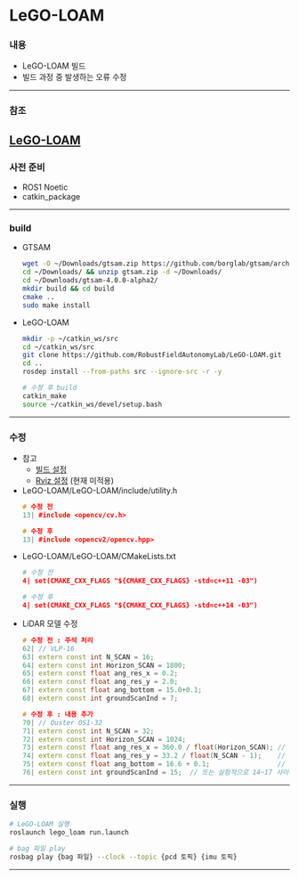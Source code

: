 # LeGO-LOAM
### 내용
- LeGO-LOAM 빌드
- 빌드 과정 중 발생하는 오류 수정
---
### 참조
[LeGO-LOAM](https://github.com/RobustFieldAutonomyLab/LeGO-LOAM.git)
---
### 사전 준비
- ROS1 Noetic
- catkin_package
---
### build
- GTSAM
    ``` bash
    wget -O ~/Downloads/gtsam.zip https://github.com/borglab/gtsam/archive/4.0.0-alpha2.zip
    cd ~/Downloads/ && unzip gtsam.zip -d ~/Downloads/
    cd ~/Downloads/gtsam-4.0.0-alpha2/
    mkdir build && cd build
    cmake ..
    sudo make install
    ```
- LeGO-LOAM
    ``` bash
    mkdir -p ~/catkin_ws/src
    cd ~/catkin_ws/src
    git clone https://github.com/RobustFieldAutonomyLab/LeGO-LOAM.git
    cd ..
    rosdep install --from-paths src --ignore-src -r -y

    # 수정 후 build
    catkin_make
    source ~/catkin_ws/devel/setup.bash
    ```
---
### 수정
- 참고
    - [빌드 설정](https://blog.csdn.net/qq_59475883/article/details/130253465)
    - [Rviz 설정](https://blog.csdn.net/weixin_47451478/article/details/116792047) (현재 미적용)
- LeGO-LOAM/LeGO-LOAM/include/utility.h
    ``` cpp
    # 수정 전
    13| #include <opencv/cv.h>

    # 수정 후
    13| #include <opencv2/opencv.hpp>
    ```
- LeGO-LOAM/LeGO-LOAM/CMakeLists.txt
    ``` Cmake
    # 수정 전
    4| set(CMAKE_CXX_FLAGS "${CMAKE_CXX_FLAGS} -std=c++11 -03")

    # 수정 후
    4| set(CMAKE_CXX_FLAGS "${CMAKE_CXX_FLAGS} -std=c++14 -03")
    ```
- LiDAR 모델 수정
    ``` cpp
    # 수정 전 : 주석 처리
    62| // VLP-16
    63| extern const int N_SCAN = 16;
    64| extern const int Horizon_SCAN = 1800;
    65| extern const float ang_res_x = 0.2;
    66| extern const float ang_res_y = 2.0;
    67| extern const float ang_bottom = 15.0+0.1;
    68| extern const int groundScanInd = 7;

    # 수정 후 : 내용 추가
    70| // Ouster OS1-32
    71| extern const int N_SCAN = 32;
    72| extern const int Horizon_SCAN = 1024;
    73| extern const float ang_res_x = 360.0 / float(Horizon_SCAN); // 약 0.3515도
    74| extern const float ang_res_y = 33.2 / float(N_SCAN - 1);    // 약 1.07도
    75| extern const float ang_bottom = 16.6 + 0.1;                 // 하향 각도 중심
    76| extern const int groundScanInd = 15;  // 또는 실험적으로 14~17 사이에서 조정
    ```
---
### 실행
``` bash
# LeGO-LOAM 실행
roslaunch lego_loam run.launch

# bag 파일 play
rosbag play {bag 파일} --clock --topic {pcd 토픽} {imu 토픽}
```
---